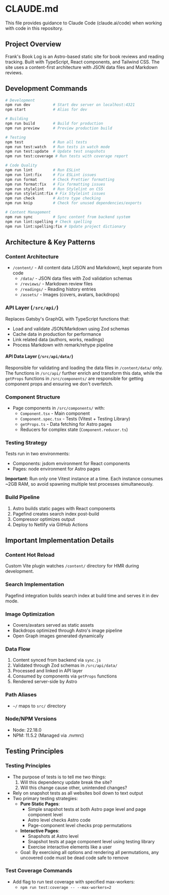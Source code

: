 # CLAUDE.md

This file provides guidance to Claude Code (claude.ai/code) when working with code in this repository.

## Project Overview

Frank's Book Log is an Astro-based static site for book reviews and reading tracking. Built with TypeScript, React components, and Tailwind CSS. The site uses a content-first architecture with JSON data files and Markdown reviews.

## Development Commands

```bash
# Development
npm run dev          # Start dev server on localhost:4321
npm start            # Alias for dev

# Building
npm run build        # Build for production
npm run preview      # Preview production build

# Testing
npm test             # Run all tests
npm run test:watch   # Run tests in watch mode
npm run test:update  # Update test snapshots
npm run test:coverage # Run tests with coverage report

# Code Quality
npm run lint         # Run ESLint
npm run lint:fix     # Fix ESLint issues
npm run format       # Check Prettier formatting
npm run format:fix   # Fix formatting issues
npm run stylelint    # Run Stylelint on CSS
npm run stylelint:fix # Fix Stylelint issues
npm run check        # Astro type checking
npm run knip         # Check for unused dependencies/exports

# Content Management
npm run sync         # Sync content from backend system
npm run lint:spelling # Check spelling
npm run lint:spelling:fix # Update project dictionary
```

## Architecture & Key Patterns

### Content Architecture

- `/content/` - All content data (JSON and Markdown), kept separate from code
  - `/data/` - JSON data files with Zod validation schemas
  - `/reviews/` - Markdown review files
  - `/readings/` - Reading history entries
  - `/assets/` - Images (covers, avatars, backdrops)

### API Layer (`/src/api/`)

Replaces Gatsby's GraphQL with TypeScript functions that:

- Load and validate JSON/Markdown using Zod schemas
- Cache data in production for performance
- Link related data (authors, works, readings)
- Process Markdown with remark/rehype pipeline

#### API Data Layer (`/src/api/data/`)

Responsible for validating and loading the data files in `/content/data/` only. The functions in `/src/api/` further enrich and transform this data, while the `getProps` functions in `/src/components/` are responsible for getting component props and ensuring we don't overfetch.

### Component Structure

- Page components in `/src/components/` with:
  - `Component.tsx` - Main component
  - `Component.spec.tsx` - Tests (Vitest + Testing Library)
  - `getProps.ts` - Data fetching for Astro pages
  - Reducers for complex state (`Component.reducer.ts`)

### Testing Strategy

Tests run in two environments:

- Components: jsdom environment for React components
- Pages: node environment for Astro pages

**Important:** Run only one Vitest instance at a time. Each instance consumes ~2GB RAM, so avoid spawning multiple test processes simultaneously.

### Build Pipeline

1. Astro builds static pages with React components
2. Pagefind creates search index post-build
3. Compressor optimizes output
4. Deploy to Netlify via GitHub Actions

## Important Implementation Details

### Content Hot Reload

Custom Vite plugin watches `/content/` directory for HMR during development.

### Search Implementation

Pagefind integration builds search index at build time and serves it in dev mode.

### Image Optimization

- Covers/avatars served as static assets
- Backdrops optimized through Astro's image pipeline
- Open Graph images generated dynamically

### Data Flow

1. Content synced from backend via `sync.js`
2. Validated through Zod schemas in `/src/api/data/`
3. Processed and linked in API layer
4. Consumed by components via `getProps` functions
5. Rendered server-side by Astro

### Path Aliases

- `~/` maps to `src/` directory

### Node/NPM Versions

- Node: 22.18.0
- NPM: 11.5.2
  (Managed via .nvmrc)

## Testing Principles

### Testing Principles

- The purpose of tests is to tell me two things:
  1. Will this dependency update break the site?
  2. Will this change cause other, unintended changes?
- Rely on snapshot tests as all websites boil down to text output
- Two primary testing strategies:
  - **Pure Static Pages**:
    - Simple snapshot tests at both Astro page level and page component level
    - Astro level checks Astro code
    - Page-component level checks prop permutations
  - **Interactive Pages**:
    - Snapshots at Astro level
    - Snapshot tests at page component level using testing library
    - Exercise interactive elements like a user
  - Goal: By exercising all options and rendering all permutations, any uncovered code must be dead code safe to remove

### Test Coverage Commands

- Add flag to run test coverage with specified max-workers:
  - `npm run test:coverage -- --max-workers=2`